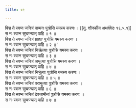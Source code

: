 ```yaml
---
title: ४९

---
```

विद्म ते स्वप्न जनित्रं पाप्मनः पुत्रोसि यमस्य करणः । [[तु. शौनकीय अथर्ववेदः १६.५.१]]  
स नः स्वप्न सुष्वप्न्यात् पाहि ॥ १ ॥  
विद्म ते स्वप्न जनित्रं ग्राह्याः पुत्रोसि यमस्य करणः ।  
स नः स्वप्न सुष्वप्न्यात् पाहि ॥ २ ॥ `  
विद्म ते स्वप्न जनित्रं निर्ऋत्याः पुत्रोसि यमस्य करणः ।  
स नः स्वप्न सुष्वप्न्यात् पाहि ॥ ३ ॥  
विद्म ते स्वप्न जनित्रं अभूत्याः पुत्रोसि यमस्य करणः ।  
स नः स्वप्न सुष्वप्न्यात् पाहि ॥ ४ ॥  
विद्म ते स्वप्न जनित्रं निर्भूत्याः पुत्रोसि यमस्य करणः ।  
स नः स्वप्न सुष्वप्न्यात् पाहि ॥ ॥ ५ ॥  
विद्म ते स्वप्न जनित्रं पराभूत्याः पुत्रोसि यमस्य करणः ।  
स नः स्वप्न सुष्वप्न्यात् पाहि ॥ ६ ॥  
विद्म ते स्वप्न जनित्रं देवजामीनां पुत्रोसि यमस्य करणः ।  
स नः स्वप्न सुष्वप्न्यात् पाहि ॥ ७ ॥  
  